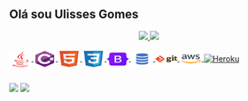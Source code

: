 ## Olá sou Ulisses Gomes
<div align="center">
  <a href="https://github.com/ulissesgomes82">
  <img height="180em" src="https://github-readme-stats.vercel.app/api?username=ulissesgomes82&show_icons=true&theme=dracula&include_all_commits=true&count_private=true"/>
 <img height="180em" src="https://github-readme-stats.vercel.app/api/top-langs/?username=ulissesgomes82&layout=compact&langs_count=7&theme=dark"/>
    
</div>
  
<div style="display: inline_block"><br>
  <img align="center" alt="Java" height="30" width="40" src="https://raw.githubusercontent.com/devicons/devicon/master/icons/java/java-plain.svg">
  <img align="center" alt="Csharp" height="30" width="40" src="https://raw.githubusercontent.com/devicons/devicon/master/icons/csharp/csharp-original.svg">
  <img align="center" alt="HTML" height="30" width="40" src="https://raw.githubusercontent.com/devicons/devicon/master/icons/html5/html5-original.svg">
  <img align="center" alt="CSS" height="30" width="40" src="https://raw.githubusercontent.com/devicons/devicon/master/icons/css3/css3-original.svg">
  <img align="center" alt="Python" height="30" width="40" src="https://raw.githubusercontent.com/devicons/devicon/master/icons/bootstrap/bootstrap-original.svg">
  <img align="center" alt="SQL" height="30" width="40" src="https://raw.githubusercontent.com/github/explore/master/topics/sql/sql.png">
  <img align="center" alt="git" height="30" width="40" src="https://raw.githubusercontent.com/github/explore/master/topics/git/git.png">
  <img align="center" alt="AWS" height="30" width="40" src="https://raw.githubusercontent.com/github/explore/main/topics/aws/aws.png">
  <img align="center" alt="Heroku" height="30" width="40" src="https://img.icons8.com/color/48/000000/heroku.png">
 
</div>
  
  ##
 
<div> 
  
 
  <a href = "mailto:ulissesdeveloper82@gmail.com"><img src="https://img.shields.io/badge/-Gmail-%23333?style=for-the-badge&logo=gmail&logoColor=white" target="_blank"></a>
  <a href="https://www.linkedin.com/in/ulisses-araujo-59831931" target="_blank"><img src="https://img.shields.io/badge/-LinkedIn-%230077B5?style=for-the-badge&logo=linkedin&logoColor=white" target="_blank"></a> 
 
 
 
</div>
